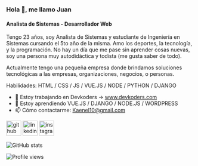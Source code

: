 ### Hola 👋, me llamo Juan
#### Analista de Sistemas - Desarrollador Web

Tengo 23 años, soy Analista de Sistemas y estudiante de Ingeniería en Sistemas cursando el 5to año de la misma. Amo los deportes, la tecnología, y la programación. No hay un día que me pase sin aprender cosas nuevas, soy una persona muy autodidáctica y todista (me gusta saber de todo).

Actualmente tengo una pequeña empresa donde brindamos soluciones tecnológicas a las empresas, organizaciones, negocios, o personas.

Habilidades: HTML / CSS / JS / VUE.JS / NODE / PYTHON / DJANGO 

- 🔭 Estoy trabajando en Devkoders -> www.devkoders.com 
- 🌱 Estoy aprendiendo VUE.JS / DJANGO / NODE.JS / WORDPRESS
- 📫 Cómo contactarme: Kaenel10@gmail.com 


[<img src='https://cdn.jsdelivr.net/npm/simple-icons@3.0.1/icons/github.svg' alt='github' height='40'>](https://github.com/juankaenel)  [<img src='https://cdn.jsdelivr.net/npm/simple-icons@3.0.1/icons/linkedin.svg' alt='linkedin' height='40'>](https://www.linkedin.com/in/juan-kaenel-2a1981176/)  [<img src='https://cdn.jsdelivr.net/npm/simple-icons@3.0.1/icons/instagram.svg' alt='instagram' height='40'>](https://www.instagram.com/juankaenel/)  

![GitHub stats](https://github-readme-stats.vercel.app/api?username=juankaenel&show_icons=true)  

![Profile views](https://gpvc.arturio.dev/juankaenel)  
